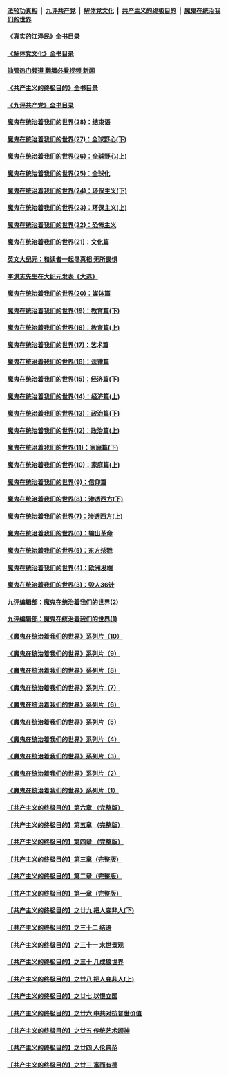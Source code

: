 ####  [法轮功真相](../../../../basic/blob/master/README.md?t=08131831) &nbsp;|&nbsp; [九评共产党](../../../../9ping.md/blob/master/README.md?t=08131831) &nbsp;|&nbsp; [解体党文化](../../../../jtdwh.md/blob/master/README.md?t=08131831)  &nbsp;|&nbsp; [共产主义的终极目的](../../../../gczydzjmd.md/blob/master/README.md?t=08131831) &nbsp;|&nbsp; [魔鬼在统治我们的世界](../../../../mgztzwmdsj.md/blob/master/README.md?t=08131831) 

#### [《真实的江泽民》全书目录](../pages/nsc422/n13721399.md?t=08131831) 

#### [《解体党文化》全书目录](../pages/nsc422/n13721157.md?t=08131831) 

#### [油管热门频道 翻墙必看视频 新闻](http://45.76.130.85:81/youtube.html?08131831)

#### [《共产主义的终极目的》全书目录](../pages/nsc422/n13721048.md?t=08131831) 

#### [《九评共产党》全书目录](../pages/nsc422/n13708085.md?t=08131831) 

#### [魔鬼在统治着我们的世界(28)：结束语](../pages/nsc422/n10936246.md?t=08131831) 

#### [魔鬼在统治着我们的世界(27)：全球野心(下)](../pages/nsc422/n10928319.md?t=08131831) 

#### [魔鬼在统治着我们的世界(26)：全球野心(上)](../pages/nsc422/n10900318.md?t=08131831) 

#### [魔鬼在统治着我们的世界(25)：全球化](../pages/nsc422/n10788205.md?t=08131831) 

#### [魔鬼在统治着我们的世界(24)：环保主义(下)](../pages/nsc422/n10695307.md?t=08131831) 

#### [魔鬼在统治着我们的世界(23)：环保主义(上)](../pages/nsc422/n10688613.md?t=08131831) 

#### [魔鬼在统治着我们的世界(22)：恐怖主义](../pages/nsc422/n10614727.md?t=08131831) 

#### [魔鬼在统治着我们的世界(21)：文化篇](../pages/nsc422/n10597706.md?t=08131831) 

#### [英文大纪元：和读者一起寻真相 无所畏惧](../pages/nsc422/n12542027.md?t=08131831) 

#### [李洪志先生在大纪元发表《大选》](../pages/nsc422/n12534746.md?t=08131831) 

#### [魔鬼在统治着我们的世界(20)：媒体篇](../pages/nsc422/n10586579.md?t=08131831) 

#### [魔鬼在统治着我们的世界(19)：教育篇(下)](../pages/nsc422/n10564808.md?t=08131831) 

#### [魔鬼在统治着我们的世界(18)：教育篇(上)](../pages/nsc422/n10526970.md?t=08131831) 

#### [魔鬼在统治着我们的世界(17)：艺术篇](../pages/nsc422/n10499093.md?t=08131831) 

#### [魔鬼在统治着我们的世界(16)：法律篇](../pages/nsc422/n10485969.md?t=08131831) 

#### [魔鬼在统治着我们的世界(15)：经济篇(下)](../pages/nsc422/n10469975.md?t=08131831) 

#### [魔鬼在统治着我们的世界(14)：经济篇(上)](../pages/nsc422/n10457370.md?t=08131831) 

#### [魔鬼在统治着我们的世界(13)：政治篇(下)](../pages/nsc422/n10448270.md?t=08131831) 

#### [魔鬼在统治着我们的世界(12)：政治篇(上)](../pages/nsc422/n10444576.md?t=08131831) 

#### [魔鬼在统治着我们的世界(11)：家庭篇(下)](../pages/nsc422/n10440961.md?t=08131831) 

#### [魔鬼在统治着我们的世界(10)：家庭篇(上)](../pages/nsc422/n10435448.md?t=08131831) 

#### [魔鬼在统治着我们的世界(9)：信仰篇](../pages/nsc422/n10432159.md?t=08131831) 

#### [魔鬼在统治着我们的世界(8)：渗透西方(下)](../pages/nsc422/n10429603.md?t=08131831) 

#### [魔鬼在统治着我们的世界(7)：渗透西方(上)](../pages/nsc422/n10426013.md?t=08131831) 

#### [魔鬼在统治着我们的世界(6)：输出革命](../pages/nsc422/n10421536.md?t=08131831) 

#### [魔鬼在统治着我们的世界(5)：东方杀戮](../pages/nsc422/n10417707.md?t=08131831) 

#### [魔鬼在统治着我们的世界(4)：欧洲发端](../pages/nsc422/n10414890.md?t=08131831) 

#### [魔鬼在统治着我们的世界(3)：毁人36计](../pages/nsc422/n10411583.md?t=08131831) 

#### [九评编辑部：魔鬼在统治着我们的世界(2)](../pages/nsc422/n10410036.md?t=08131831) 

#### [九评编辑部：魔鬼在统治着我们的世界(1)](../pages/nsc422/n10406825.md?t=08131831) 

#### [《魔鬼在统治着我们的世界》系列片（10）](../pages/nsc422/n12292670.md?t=08131831) 

#### [《魔鬼在统治着我们的世界》系列片（9）](../pages/nsc422/n12290859.md?t=08131831) 

#### [《魔鬼在统治着我们的世界》系列片（8）](../pages/nsc422/n12287445.md?t=08131831) 

#### [《魔鬼在统治着我们的世界》系列片（7）](../pages/nsc422/n12283425.md?t=08131831) 

#### [《魔鬼在统治着我们的世界》系列片（6）](../pages/nsc422/n12282314.md?t=08131831) 

#### [《魔鬼在统治着我们的世界》系列片（5）](../pages/nsc422/n12281419.md?t=08131831) 

#### [《魔鬼在统治着我们的世界》系列片（4）](../pages/nsc422/n12274024.md?t=08131831) 

#### [《魔鬼在统治着我们的世界》系列片（3）](../pages/nsc422/n12271322.md?t=08131831) 

#### [《魔鬼在统治着我们的世界》系列片（2）](../pages/nsc422/n12269049.md?t=08131831) 

#### [《魔鬼在统治着我们的世界》系列片（1）](../pages/nsc422/n12267575.md?t=08131831) 

#### [【共产主义的终极目的】第六章 （完整版）](../pages/nsc422/n11428913.md?t=08131831) 

#### [【共产主义的终极目的】第五章 （完整版）](../pages/nsc422/n11428912.md?t=08131831) 

#### [【共产主义的终极目的】第四章 （完整版）](../pages/nsc422/n11428907.md?t=08131831) 

#### [【共产主义的终极目的】第三章（完整版）](../pages/nsc422/n11428848.md?t=08131831) 

#### [【共产主义的终极目的】第二章（完整版）](../pages/nsc422/n11428831.md?t=08131831) 

#### [【共产主义的终极目的】第一章（完整版）](../pages/nsc422/n11417651.md?t=08131831) 

#### [【共产主义的终极目的】之廿九 把人变非人(下)](../pages/nsc422/n11344140.md?t=08131831) 

#### [【共产主义的终极目的】之三十二 结语](../pages/nsc422/n11360535.md?t=08131831) 

#### [【共产主义的终极目的】之三十一 末世景观](../pages/nsc422/n11351129.md?t=08131831) 

#### [【共产主义的终极目的】之三十 几成狼世界](../pages/nsc422/n11348280.md?t=08131831) 

#### [【共产主义的终极目的】之廿八 把人变非人(上)](../pages/nsc422/n11340492.md?t=08131831) 

#### [【共产主义的终极目的】之廿七 以恨立国](../pages/nsc422/n11336944.md?t=08131831) 

#### [【共产主义的终极目的】之廿六 中共对抗普世价值](../pages/nsc422/n11324785.md?t=08131831) 

#### [【共产主义的终极目的】之廿五 传统艺术颂神](../pages/nsc422/n11296396.md?t=08131831) 

#### [【共产主义的终极目的】之廿四 人伦典范](../pages/nsc422/n11296397.md?t=08131831) 

#### [【共产主义的终极目的】之廿三 富而有德](../pages/nsc422/n11283598.md?t=08131831) 

<img src='http://gfw-breaker.win/goodnews/indexes/nsc422.md' width='0px' height='0px'/>
